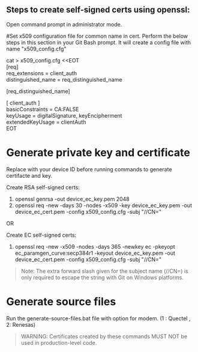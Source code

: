 ## Steps to create self-signed certs using openssl:
Open command prompt in administrator mode.

#Set x509 configuration file for common name in cert.
Perform the below steps in this section in your Git Bash prompt. It will create a config file with name "x509_config.cfg"

cat > x509_config.cfg <<EOT  
[req]  
req_extensions = client_auth  
distinguished_name = req_distinguished_name  

[req_distinguished_name]  

[ client_auth ]  
basicConstraints = CA:FALSE  
keyUsage = digitalSignature, keyEncipherment  
extendedKeyUsage = clientAuth  
EOT


# Generate private key and certificate
Replace <Insert device Id> with your device ID before running commands to generate certifacte and key.

Create RSA self-signed certs:

1. openssl genrsa -out device_ec_key.pem 2048  
2. openssl req -new -days 30 -nodes -x509 -key device_ec_key.pem -out device_ec_cert.pem -config x509_config.cfg -subj "//CN=<Insert device Id>"  

OR  

Create EC self-signed certs:  

1. openssl req -new -x509 -nodes -days 365 -newkey ec -pkeyopt ec_paramgen_curve:secp384r1 -keyout device_ec_key.pem -out device_ec_cert.pem -config x509_config.cfg -subj "//CN=<Insert device Id>"  
  
> Note: The extra forward slash given for the subject name (//CN=<Insert device Id>) is only required to escape the string with Git on Windows platforms.  
  
# Generate source files  
Run the generate-source-files.bat file with option for modem. (1 : Quectel , 2: Renesas)  
  
> WARNING: Certificates created by these commands MUST NOT be used in production-level code.  